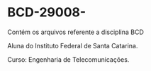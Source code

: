 # BCD-29008-
Contém os arquivos referente  a disciplina BCD



Aluna do Instituto Federal de Santa Catarina.

Curso: Engenharia de Telecomunicações.
